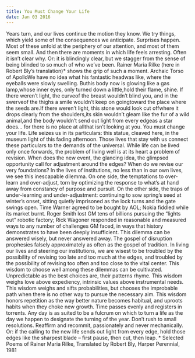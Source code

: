 ```yaml
---
title: You Must Change Your Life
date: Jan 03 2016
---
```


Years turn, and our lives continue the motion they know. We try things, which yield some of the consequences we anticipate. Surprises happen. Most of these unfold at the periphery of our attention, and most of them seem small. And then there are moments in which life feels arresting. Often it isn’t clear why. Or: it is blindingly clear, but we stagger from the sense of being blinded to so much of who we’ve been. Rainer Maria Rilke (here in Robert Bly’s translation)* shows the grip of such a moment. Archaic Torso of ApolloWe have no idea what his fantastic headwas like, where the eyeballs were slowly swelling. Buthis body now is glowing like a gas lamp,whose inner eyes, only turned down a little,hold their flame, shine. If there weren’t light, the curveof the breast wouldn’t blind you, and in the swerveof the thighs a smile wouldn’t keep on goingtoward the place where the seeds are.If there weren’t light, this stone would look cut offwhere it drops clearly from the shoulders,its skin wouldn’t gleam like the fur of a wild animal,and the body wouldn’t send out light from every edgeas a star does… for there is no place at allthat isn’t looking at you. You must change your life. Life seizes us in its particulars: this statue, cleaved here, in the museum light of this fading afternoon. Those lives that stay with us connect these particulars to the demands of the universal. While life can be lived only once forwards, the problem of living well is at its heart a problem of revision. When does the new event, the glancing idea, the glimpsed opportunity call for adjustment around the edges? When do we revise our very foundations? In the lives of institutions, no less than in our own lives, we see this inescapable dilemma. On one side, the temptations to over-learn and over-adjust, torn by optimizing the response to what’s at hand away from constancy of purpose and pursuit. On the other side, the traps of under-learning and under-adjustment: continuing to sow spring’s seed at winter’s onset, sitting quietly imprisoned as the lock turns and the gate swings open. Time Warner agreed to be bought by AOL; Nokia fiddled while its market burnt. Roger Smith lost GM tens of billions pursuing the “lights out” robotic factory; Rick Wagoner responded in reasonable and measured ways to any number of challenges GM faced, in ways that history demonstrates to have been deeply insufficient. This dilemma can be answered wisely, but never answered away. The gospel of disruption prophesies falsely approximately as often as the gospel of tradition. In living our lives and steering our institutions, we are wisest to be troubled by the possibility of revising too late and too much at the edges, and troubled by the possibility of revising too often and too close to the vital center. This wisdom to choose well among these dilemmas can be cultivated. Unpredictable as the best choices are, their patterns rhyme. This wisdom weighs love above expediency, intrinsic values above instrumental needs. This wisdom weighs and sifts probabilities, but chooses the improbable path when there is no other way to pursue the necessary aim. This wisdom honors repetition as the way better nature becomes habitual, and uproots habits when they choke new growth. Time passes evenly and registers in torrents. Any day is as suited to be a fulcrum on which to turn a life as the day we happen to designate the turning of the year. Don’t rush to small resolutions. Reaffirm and recommit, passionately and never mechanically. Or: if the calling to the new life sends out light from every edge, hold those edges like the sharpest blade – first pause, then cut, then leap. * Selected Poems of Rainer Maria Rilke, Translated by Robert Bly, Harper Perennial, 1981
